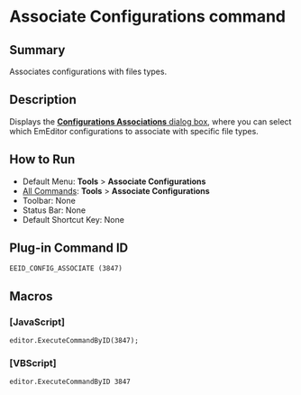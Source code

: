 # Associate Configurations command

## Summary

Associates configurations with files types.

## Description

Displays the
[**Configurations Associations** dialog box](../../dlg/configuration_associations/index), where you can select which EmEditor configurations to associate with specific file types.

## How to Run

- Default Menu: **Tools** \> **Associate Configurations**
- [All Commands](all_commands): **Tools** \> **Associate Configurations**
- Toolbar: None
- Status Bar: None
- Default Shortcut Key: None

## Plug-in Command ID

```
EEID_CONFIG_ASSOCIATE (3847)```

## Macros

### \[JavaScript\]

```
editor.ExecuteCommandByID(3847);
```

### \[VBScript\]

```
editor.ExecuteCommandByID 3847
```
